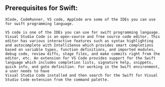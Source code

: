 ## Prerequisites for Swift:

    XCode, CodeRunner, VS code, AppCode are some of the IDEs you can use for swift programming language. 
    
    VS code is one of the IDEs you can use for swift programming language. Visual Studio Code is an open-source and free source code editor. This editor has various interactive features such as syntax highlighting and autocomplete with IntelliSense which provides smart completions based on variable types, function definitions, and imported modules, debug code, review diffs, stage files, and make commits right from the editor, etc. An extension for VS Code provides support for the Swift language which includes completion lists, signature help, snippets, quick info, and goto definition. For working in the Swift environment, a user needs to have 
    Visual Studio Code installed and then search for the Swift for Visual Studio Code extension from the command palette.
